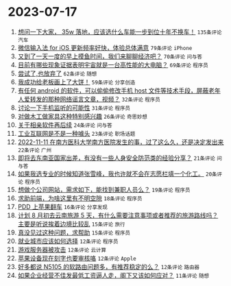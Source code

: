 # 2023-07-17

1. [想问一下大家， 35w 落地，应该选什么车能一步到位十年不换车！](https://www.v2ex.com/t/957255) `135条评论` `汽车`
1. [微信输入法 for iOS 更新频率好快，体验总体满意](https://www.v2ex.com/t/957253) `79条评论` `iPhone`
1. [又到了一天一度的早上摸鱼时间，我们来聊聊经济吧？](https://www.v2ex.com/t/957245) `70条评论` `问与答`
1. [目前有哪些现象证据表明宇宙就是一台高性能的大电脑？](https://www.v2ex.com/t/957241) `69条评论` `程序员`
1. [尝试了,也放弃了](https://www.v2ex.com/t/957251) `62条评论` `随想`
1. [我成功给老板画上了大饼！](https://www.v2ex.com/t/957317) `59条评论` `分享创造`
1. [有任何 android 的软件，可以偷偷修改手机 host 文件等技术手段，屏蔽老年人爱转发的那种网络谣言文章，视频？](https://www.v2ex.com/t/957328) `32条评论` `程序员`
1. [讨论一下手机监听的可能性](https://www.v2ex.com/t/957316) `31条评论` `程序员`
1. [对做木工做家具这种特别感兴趣](https://www.v2ex.com/t/957330) `26条评论` `奇思妙想`
1. [关于相亲软件再后续](https://www.v2ex.com/t/957356) `24条评论` `问与答`
1. [工业互联网是不是一种噱头](https://www.v2ex.com/t/957327) `23条评论` `职场话题`
1. [2022-11-11 在南方医科大学南方医院发生的事，过了这么久，还是决定发出来](https://www.v2ex.com/t/957247) `22条评论` `广州`
1. [即将去东南亚国家出差，有没有一些人身安全防范类的经验分享？](https://www.v2ex.com/t/957282) `21条评论` `问与答`
1. [如果我选专业的时候知道张雪峰，我也许就不会在志愿栏填一个化工。](https://www.v2ex.com/t/957346) `20条评论` `程序员`
1. [想做个公司网站，需求如下，能找到兼职人员么？](https://www.v2ex.com/t/957326) `19条评论` `程序员`
1. [求助前端，为啥这里有不明空隙](https://www.v2ex.com/t/957284) `18条评论` `程序员`
1. [PDD 上苹果翻车](https://www.v2ex.com/t/957315) `16条评论` `分享发现`
1. [计划 8 月初去云南旅游 5 天，有什么需要注意事项或者推荐的旅游路线吗？主要是听说挨着边境比较乱](https://www.v2ex.com/t/957289) `15条评论` `旅行`
1. [真没见过这种问题，求帮助](https://www.v2ex.com/t/957240) `15条评论` `程序员`
1. [就业城市应该如何选择](https://www.v2ex.com/t/957348) `12条评论` `程序员`
1. [游戏服务器被攻击](https://www.v2ex.com/t/957332) `12条评论` `云计算`
1. [苹果设备现在刻字也要审核咯](https://www.v2ex.com/t/957295) `12条评论` `Apple`
1. [好多都说 N5105 的软路由问题多，有推荐稳定的么？](https://www.v2ex.com/t/957254) `12条评论` `路由器`
1. [如果企业经营不佳发最低工资逼人走，阁下又该如何应对？](https://www.v2ex.com/t/957307) `11条评论` `随想`
